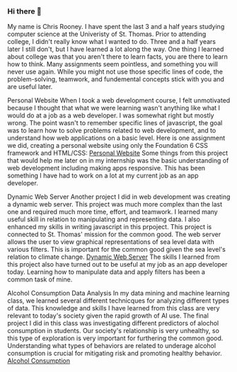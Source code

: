 ### Hi there 👋

My name is Chris Rooney. I have spent the last 3 and a half years studying computer science at the Univeristy of St. Thomas. Prior to attending college, I didn't really know what I wanted to do. Three and a half years later I still don't, but I have learned a lot along the way. One thing I learned about college was that you aren't there to learn facts, you are there to learn how to think. Many assignments seem pointless, and something you will never use again. While you might not use those specific lines of code, the problem-solving, teamwork, and fundemental concepts stick with you and are useful later. 

Personal Website
When I took a web development course, I felt unmotivated because I thought that what we were learning wasn't anything like what I would do at a job as a web developer. I was somewhat right but mostly wrong. The point wasn't to remember specific lines of javascript, the goal was to learn how to solve problems related to web development, and to understand how web applications on a basic level. 
Here is one assignment we did, creating a personal website using only the Foundation 6 CSS framework and HTML/CSS: [Personal Website](https://github.com/chrisroon/chrisroon.github.io)
Some things from this project that would help me later on in my internship was the basic understanding of web development including making apps responsive. This has been something I have had to work on a lot at my current job as an app developer.

Dynamic Web Server
Another project I did in web development was creating a dynamic web server. This project was much more complex than the last one and required much more time, effort, and teamwork. I learned many useful skill in relation to manipulating and representing data. I also enhanced my skills in writing javascript in this prpoject. This project is connected to St. Thomas' mission for the common good. The web server allows the user to view graphical representations of sea level data with various filters. This is important for the common good given the sea level's relation to climate change.
[Dynamic Web Server](https://github.com/chrisroon/dynamic-web-server)
The skills I learned from this project also have turned out to be useful at my job as an app developer today. Learning how to manipulate data and apply filters has been a common task of mine.

Alcohol Consumption Data Analysis
In my data mining and machine learning class, we learned several different technicques for analyzing different types of data. This knowledge and skills I have learned from this class are very relevant to today's society given the rapid growth of AI use. The final project I did in this class was investigating different predictors of alochol consumption in students. Our society's relationship is very unhealthy, so this type of exploration is very important for furthering the common good. Understanding what types of behaviors are related to underage alcohol consumption is crucial for mitigating risk and promoting healthy behavior. [Alcohol Consumption](https://github.com/chrisroon/Alcohol-Consumption)
